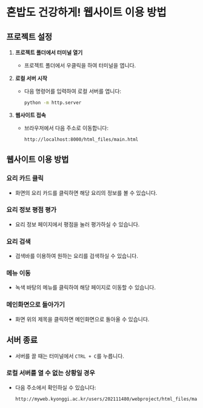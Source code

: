 # 혼밥도 건강하게! 웹사이트 이용 방법

## 프로젝트 설정

1. **프로젝트 폴더에서 터미널 열기**
   - 프로젝트 폴더에서 우클릭을 하여 터미널을 엽니다.

2. **로컬 서버 시작**
   - 다음 명령어를 입력하여 로컬 서버를 엽니다:
     ```bash
     python -m http.server
     ```

3. **웹사이트 접속**
   - 브라우저에서 다음 주소로 이동합니다:
     ```
     http://localhost:8000/html_files/main.html
     ```



## 웹사이트 이용 방법

### 요리 카드 클릭
- 화면의 요리 카드를 클릭하면 해당 요리의 정보를 볼 수 있습니다.

### 요리 정보 평점 평가
- 요리 정보 페이지에서 평점을 눌러 평가하실 수 있습니다.

### 요리 검색
- 검색바를 이용하여 원하는 요리를 검색하실 수 있습니다.

### 메뉴 이동
- 녹색 바탕의 메뉴를 클릭하여 해당 페이지로 이동할 수 있습니다.

### 메인화면으로 돌아가기
- 화면 위의 제목을 클릭하면 메인화면으로 돌아올 수 있습니다.

## 서버 종료

- 서버를 끌 때는 터미널에서 `CTRL + C`를 누릅니다.

### 로컬 서버를 열 수 없는 상황일 경우

- 다음 주소에서 확인하실 수 있습니다:
  ```
  http://myweb.kyonggi.ac.kr/users/202111480/webproject/html_files/main.html
  ```
